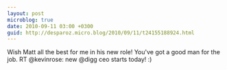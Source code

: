 ```yaml
---
layout: post
microblog: true
date: 2010-09-11 03:00 +0300
guid: http://desparoz.micro.blog/2010/09/11/t24155188924.html
---
```

Wish Matt all the best for me in his new role! You've got a good man for the job. RT @kevinrose: new @digg ceo starts today! :)
